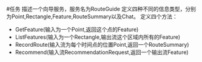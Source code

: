 #任务
描述一个向导服务，服务名为RouteGuide
定义四种不同的信息类型，分别为Point,Rectangle,Feature,RouteSummary以及Chat。
定义四个方法：
- GetFeature(输入为一个Point,返回这个点的Feature)
- ListFeatures(输入为一个Rectangle,输出流这个区域内所有的Feature)
- RecordRoute(输入流为每个时间点的位置Point,返回一个RouteSummary)
- Recommend(输入流RecommendationRequest,返回一个输出流Feature)